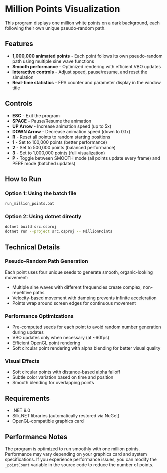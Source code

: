 # Million Points Visualization

This program displays one million white points on a dark background, each following their own unique pseudo-random path.

## Features

- **1,000,000 animated points** - Each point follows its own pseudo-random path using multiple sine wave functions
- **Smooth performance** - Optimized rendering with efficient VBO updates
- **Interactive controls** - Adjust speed, pause/resume, and reset the simulation
- **Real-time statistics** - FPS counter and parameter display in the window title

## Controls

- **ESC** - Exit the program
- **SPACE** - Pause/Resume the animation
- **UP Arrow** - Increase animation speed (up to 5x)
- **DOWN Arrow** - Decrease animation speed (down to 0.1x)
- **R** - Reset all points to random starting positions
- **1** - Set to 100,000 points (better performance)
- **2** - Set to 500,000 points (balanced performance)
- **3** - Set to 1,000,000 points (full visualization)
- **P** - Toggle between SMOOTH mode (all points update every frame) and PERF mode (batched updates)

## How to Run

### Option 1: Using the batch file
```bash
run_million_points.bat
```

### Option 2: Using dotnet directly
```bash
dotnet build src.csproj
dotnet run --project src.csproj -- MillionPoints
```

## Technical Details

### Pseudo-Random Path Generation
Each point uses four unique seeds to generate smooth, organic-looking movement:
- Multiple sine waves with different frequencies create complex, non-repetitive paths
- Velocity-based movement with damping prevents infinite acceleration
- Points wrap around screen edges for continuous movement

### Performance Optimizations
- Pre-computed seeds for each point to avoid random number generation during updates
- VBO updates only when necessary (at ~60fps)
- Efficient OpenGL point rendering
- Soft circular point rendering with alpha blending for better visual quality

### Visual Effects
- Soft circular points with distance-based alpha falloff
- Subtle color variation based on time and position
- Smooth blending for overlapping points

## Requirements

- .NET 9.0
- Silk.NET libraries (automatically restored via NuGet)
- OpenGL-compatible graphics card

## Performance Notes

The program is optimized to run smoothly with one million points. Performance may vary depending on your graphics card and system specifications. If you experience performance issues, you can modify the `_pointCount` variable in the source code to reduce the number of points.
